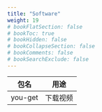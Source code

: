 ```yaml
---
title: "Software"
weight: 19
# bookFlatSection: false
# bookToc: true
# bookHidden: false
# bookCollapseSection: false
# bookComments: false
# bookSearchExclude: false
---
```


|包名|用途|
|-|-|
|you-get|下载视频|
